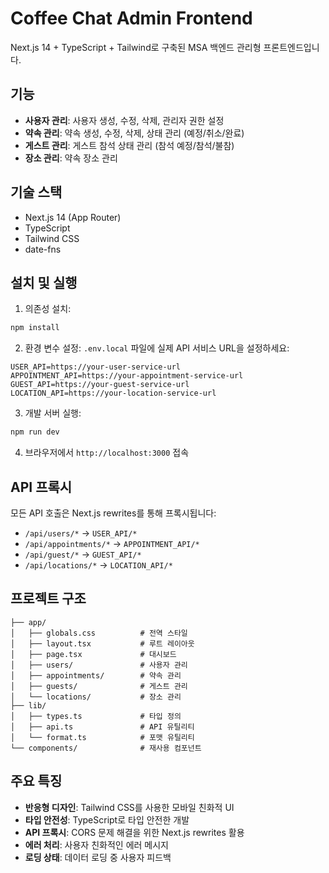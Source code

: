 # Coffee Chat Admin Frontend

Next.js 14 + TypeScript + Tailwind로 구축된 MSA 백엔드 관리형 프론트엔드입니다.

## 기능

- **사용자 관리**: 사용자 생성, 수정, 삭제, 관리자 권한 설정
- **약속 관리**: 약속 생성, 수정, 삭제, 상태 관리 (예정/취소/완료)
- **게스트 관리**: 게스트 참석 상태 관리 (참석 예정/참석/불참)
- **장소 관리**: 약속 장소 관리

## 기술 스택

- Next.js 14 (App Router)
- TypeScript
- Tailwind CSS
- date-fns

## 설치 및 실행

1. 의존성 설치:
```bash
npm install
```

2. 환경 변수 설정:
`.env.local` 파일에 실제 API 서비스 URL을 설정하세요:
```
USER_API=https://your-user-service-url
APPOINTMENT_API=https://your-appointment-service-url
GUEST_API=https://your-guest-service-url
LOCATION_API=https://your-location-service-url
```

3. 개발 서버 실행:
```bash
npm run dev
```

4. 브라우저에서 `http://localhost:3000` 접속

## API 프록시

모든 API 호출은 Next.js rewrites를 통해 프록시됩니다:
- `/api/users/*` → `USER_API/*`
- `/api/appointments/*` → `APPOINTMENT_API/*`
- `/api/guest/*` → `GUEST_API/*`
- `/api/locations/*` → `LOCATION_API/*`

## 프로젝트 구조

```
├── app/
│   ├── globals.css          # 전역 스타일
│   ├── layout.tsx           # 루트 레이아웃
│   ├── page.tsx             # 대시보드
│   ├── users/               # 사용자 관리
│   ├── appointments/        # 약속 관리
│   ├── guests/              # 게스트 관리
│   └── locations/           # 장소 관리
├── lib/
│   ├── types.ts             # 타입 정의
│   ├── api.ts               # API 유틸리티
│   └── format.ts            # 포맷 유틸리티
└── components/              # 재사용 컴포넌트
```

## 주요 특징

- **반응형 디자인**: Tailwind CSS를 사용한 모바일 친화적 UI
- **타입 안전성**: TypeScript로 타입 안전한 개발
- **API 프록시**: CORS 문제 해결을 위한 Next.js rewrites 활용
- **에러 처리**: 사용자 친화적인 에러 메시지
- **로딩 상태**: 데이터 로딩 중 사용자 피드백
